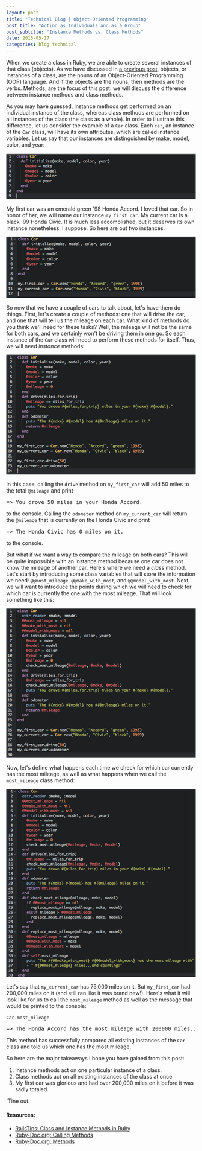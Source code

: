```yaml
---
layout: post
title: "Technical Blog | Object-Oriented Programming"
post_title: "Acting as Individuals and as a Group"
post_subtitle: "Instance Methods vs. Class Methods"
date: 2015-05-17
categories: blog technical
---
```


<p>
  When we create a class in Ruby, we are able to create several instances of that class (objects). As we have discussed in <a target="_blank" href="{{ page.previous.url | prepend: site.baseurl | replace: '//', '/' }}">a previous post</a>, objects, or instances of a class, are the nouns of an Object-Oriented Programming (OOP) language. And if the objects are the nouns, then methods are the verbs. Methods, are the focus of this post: we will discuss the difference between instance methods and class methods.
</p>
<p>
  As you may have guessed, instance methods get performed on an individual instance of the class, whereas class methods are performed on all instances of the class (the class as a whole). In order to illustrate this difference, let us consider the example of a <code>Car</code> class. Each <code>car</code>, an instance of the <code>Car</code> class, will have its own attributes, which are called instance variables. Let us say that our instances are distinguished by make, model, color, and year:
  <pre><img src="/imgs/car-class-1.png" /></pre>
</p>
<p>
  My first car was an emerald green '98 Honda Accord. I loved that car. So in honor of her, we will name our instance <code>my_first_car</code>. My current car is a black '99 Honda Civic. It is much less accomplished, but it deserves its own instance nonetheless, I suppose. So here are out two instances:
  <pre><img src="/imgs/car-class-2.png" /></pre>
</p>
<p>
  So now that we have a couple of cars to talk about, let's have them do things. First, let's create a couple of methods: one that will drive the car, and one that will tell us the mileage on each car. What kind of methods do you think we'll need for these tasks? Well, the mileage will not be the same for both cars, and we certainly won't be driving them in one go. So each instance of the <code>Car</code> class will need to perform these methods for itself. Thus, we will need <i>instance</i> methods:
  <pre><img src="/imgs/car-class-3.png" /></pre>
  In this case, calling the <code>drive</code> method on <code>my_first_car</code> will add 50 miles to the total <code>@mileage</code> and print
  <pre><samp>=> You drove 50 miles in your Honda Accord.</samp></pre>
  to the console. Calling the <code>odometer</code> method on <code>my_current_car</code> will return the <code>@mileage</code> that is currently on the Honda Civic and print
  <pre><samp>=> The Honda Civic has 0 miles on it.</samp></pre>
  to the console.
</p>
<p>
  But what if we want a way to compare the mileage on both cars? This will be quite impossible with an instance method because one car does not know the mileage of another car. Here's where we need a <i>class</i> method. Let's start by introducing some class variables that will store the information we need: <code>@@most_mileage</code>, <code>@@make_with_most</code>, and <code>@@model_with_most</code>. Next, we will want to introduce the points during which we will need to check for which car is currently the one with the most mileage. That will look something like this:
  <pre><img src="/imgs/car-class-4.png" /></pre>
  Now, let's define what happens each time we check for which car currently has the most mileage, as well as what happens when we call the <code>most_mileage</code> class method:
  <pre><img src="/imgs/car-class-5.png" /></pre>
</p>
<p>
  Let's say that <code>my_current_car</code> has 75,000 miles on it. But <code>my_first_car</code> had 200,000 miles on it (and still ran like it was brand new!). Here's what it will look like for us to call the <code>most_mileage</code> method as well as the message that would be printed to the console:
  <pre><code>Car.most_mileage</code></pre>
  <pre><samp>=> The Honda Accord has the most mileage with 200000 miles...and counting!</samp></pre>
  This method has successfully compared all existing instances of the <code>Car</code> class and told us which one has the most mileage.
</p>
<p>
  So here are the major takeaways I hope you have gained from this post:
  <ol>
    <li>Instance methods act on one particular instance of a class.</li>
    <li>Class methods act on all existing instances of the class at once</li>
    <li>My first car was glorious and had over 200,000 miles on it before it was sadly totaled.</li>
  </ol>
  'Tine out.
</p>
<p>
   <h4>Resources:</h4>
   <ul>
    <li><a target="_blank" href="http://www.railstips.org/blog/archives/2009/05/11/class-and-instance-methods-in-ruby/">RailsTips: Class and Instance Methods in Ruby</a></li>
    <li><a target="_blank" href="http://ruby-doc.org/core-2.2.0/doc/syntax/calling_methods_rdoc.html">Ruby-Doc.org: Calling Methods</a></li>
    <li><a target="_blank" href="http://ruby-doc.org/core-2.2.0/doc/syntax/methods_rdoc.html">Ruby-Doc.org: Methods</a></li>
   </ul>
</p>
